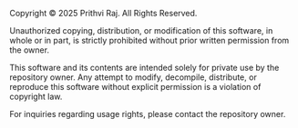 Copyright © 2025 Prithvi Raj. All Rights Reserved.

Unauthorized copying, distribution, or modification of this software, in whole or in part, is strictly prohibited without prior written permission from the owner.

This software and its contents are intended solely for private use by the repository owner. Any attempt to modify, decompile, distribute, or reproduce this software without explicit permission is a violation of copyright law.

For inquiries regarding usage rights, please contact the repository owner.
